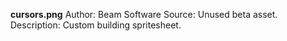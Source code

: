 **cursors.png**
Author: Beam Software
Source: Unused beta asset.
Description: Custom building spritesheet.
